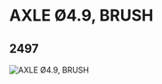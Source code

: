 # AXLE Ø4.9, BRUSH
## 2497
![AXLE Ø4.9, BRUSH](https://lc-www-live-s.legocdn.com/media/bricks/5/2/4503176.jpg)